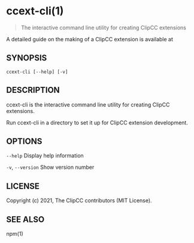 ccext-cli(1)
===========

> The interactive command line utility for creating ClipCC extensions

A detailed guide on the making of a ClipCC extension is available at [](https://github.com/Clipteam/clipcc-extension/blob/master/README.md)

## SYNOPSIS

`ccext-cli [--help] [-v]`

## DESCRIPTION

ccext-cli is the interactive command line utility for creating ClipCC extensions.

Run ccext-cli in a directory to set it up for ClipCC extension development.

## OPTIONS

`--help`
    Display help information

`-v`, `--version`
    Show version number

## LICENSE

Copyright (c) 2021, The ClipCC contributors (MIT License).

## SEE ALSO

npm(1)